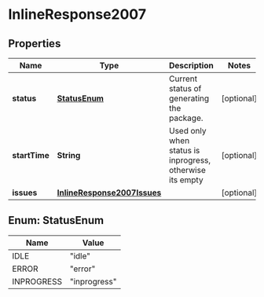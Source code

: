 

# InlineResponse2007

## Properties

Name | Type | Description | Notes
------------ | ------------- | ------------- | -------------
**status** | [**StatusEnum**](#StatusEnum) | Current status of generating the package. |  [optional]
**startTime** | **String** | Used only when status is inprogress, otherwise its empty |  [optional]
**issues** | [**InlineResponse2007Issues**](InlineResponse2007Issues.md) |  |  [optional]



## Enum: StatusEnum

Name | Value
---- | -----
IDLE | &quot;idle&quot;
ERROR | &quot;error&quot;
INPROGRESS | &quot;inprogress&quot;



